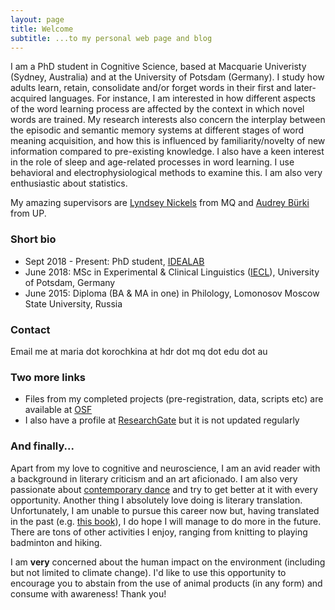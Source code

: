 ```yaml
---
layout: page
title: Welcome
subtitle: ...to my personal web page and blog
---
```


I am a PhD student in Cognitive Science, based at Macquarie Univeristy (Sydney, Australia) and at the University of Potsdam (Germany). I study how adults learn, retain, consolidate and/or forget words in their first and later-acquired languages. For instance, I am interested in how different aspects of the word learning process are affected by the context in which novel words are trained. My research interests also concern the interplay between the episodic and semantic memory systems at different stages of word meaning acquisition, and how this is influenced by familiarity/novelty of new information compared to pre-existing knowledge. I also have a keen interest in the role of sleep and age-related processes in word learning. I use behavioral and electrophysiological methods to examine this. I am also very enthusiastic about statistics.

My amazing supervisors are [Lyndsey Nickels](https://researchers.mq.edu.au/en/persons/lyndsey-nickels) from MQ and [Audrey Bürki](https://audreyburki.github.io/Website/) from UP.

### Short bio

* Sept 2018 - Present: PhD student, [IDEALAB](https://phd-idealab.com/)
* June 2018: MSc in Experimental & Clinical Linguistics ([IECL](https://www.uni-potsdam.de/en/iecl/index)), University of Potsdam, Germany
* June 2015: Diploma (BA & MA in one) in Philology, Lomonosov Moscow State University, Russia

### Contact

Email me at maria dot korochkina at hdr dot mq dot edu dot au

### Two more links

* Files from my completed projects (pre-registration, data, scripts etc) are available at [OSF](https://osf.io/zf8px/)
* I also have a profile at [ResearchGate](https://www.researchgate.net/profile/Maria_Korochkina) but it is not updated regularly

### And finally...

Apart from my love to cognitive and neuroscience, I am an avid reader with a background in literary criticism and an art aficionado. I am also very passionate about [contemporary dance](https://en.wikipedia.org/wiki/Contemporary_dance) and try to get better at it with every opportunity. Another thing I absolutely love doing is literary translation. Unfortunately, I am unable to pursue this career now but, having translated in the past (e.g. [this book](http://albuscorvus.ru/product/lenses/)), I do hope I will manage to do more in the future. There are tons of other activities I enjoy, ranging from knitting to playing badminton and hiking. 

I am **very** concerned about the human impact on the environment (including but not limited to climate change). I'd like to use this opportunity to encourage you to abstain from the use of animal products (in any form) and consume with awareness! Thank you!
